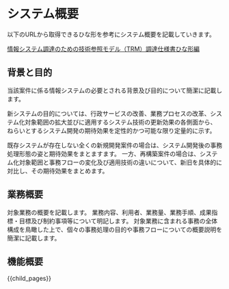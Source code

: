 システム概要
==================================

以下のURLから取得できるひな形を参考にシステム概要を記載していきます。

[情報システム調達のための技術参照モデル（TRM）調達仕様書ひな形編](https://www.ipa.go.jp/osc/trm/trmtemplate.html)

背景と目的
--------------------------------

当該案件に係る情報システムの必要とされる背景及び目的について簡潔に記載します。

新システムの目的については、行政サービスの改善、業務プロセスの改革、システム化対象範囲の拡大並びに適用するシステム技術の更新効果の各側面から、
ねらいとするシステム開発の期待効果を定性的かつ可能な限り定量的に示す。

既存システムが存在しない全くの新規開発案件の場合は、システム開発後の事務処理形態の姿と期待効果をまとますます。
一方、再構築案件の場合は、システム化対象範囲と事務フローの変化及び適用技術の違いについて、新旧を具体的に対比し、その期待効果をまとめます。

業務概要
--------------------------------

対象業務の概要を記載します。
業務内容、利用者、業務量、業務手順、成果指標・目標及び制約事項等について明記します。
対象業務に含まれる事務の全体構成を鳥瞰した上で、個々の事務処理の目的や事務フローについての概要説明を簡潔に記載します。

機能概要
--------------------------------

{{child_pages}}
